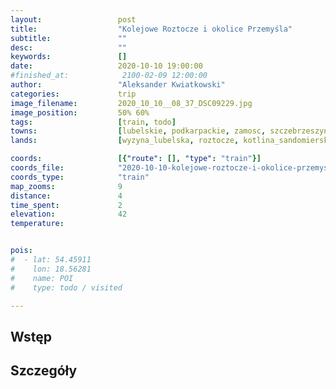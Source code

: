 ```yaml
---
layout:                 post
title:                  "Kolejowe Roztocze i okolice Przemyśla"
subtitle:               ""
desc:                   ""
keywords:               []
date:                   2020-10-10 19:00:00
#finished_at:            2100-02-09 12:00:00
author:                 "Aleksander Kwiatkowski"
categories:             trip
image_filename:         2020_10_10__08_37_DSC09229.jpg
image_position:         50% 60%
tags:                   [train, todo]
towns:                  [lubelskie, podkarpackie, zamosc, szczebrzeszyn, zwierzyniec, krasnobrod, jozefow, susiec, narol, belzec, lubycza_krolewska, horyniec_zdroj, lubaczow, oleszyce, laszki, jaroslaw, radymno, orly, zurawica, przemysl, medyka, przeworsk, lancut, czarna_lancucki, krasne, rzeszow]
lands:                  [wyzyna_lubelska, roztocze, kotlina_sandomierska]

coords:                 [{"route": [], "type": "train"}]
coords_file:            "2020-10-10-kolejowe-roztocze-i-okolice-przemysla.json"
coords_type:            "train"
map_zooms:              9
distance:               4
time_spent:             2
elevation:              42
temperature:


pois:
#  - lat: 54.45911
#    lon: 18.56281
#    name: POI
#    type: todo / visited

---
```



## Wstęp

## Szczegóły
